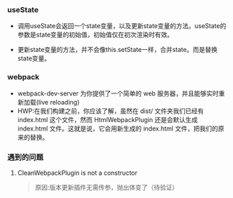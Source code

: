 ### useState
* 调用useState会返回一个state变量，以及更新state变量的方法。useState的参数是state变量的初始值，初始值仅在初次渲染时有效。

* 更新state变量的方法，并不会像this.setState一样，合并state。而是替换state变量。

### webpack
*  webpack-dev-server 为你提供了一个简单的 web 服务器，并且能够实时重新加载(live reloading)
* HWP:在我们构建之前，你应该了解，虽然在 dist/ 文件夹我们已经有 index.html 这个文件，然而 HtmlWebpackPlugin 还是会默认生成 index.html 文件。这就是说，它会用新生成的 index.html 文件，把我们的原来的替换。
### 遇到的问题
1. CleanWebpackPlugin is not a constructor
   > 原因:版本更新插件无需传参，抛出体变了（待验证）